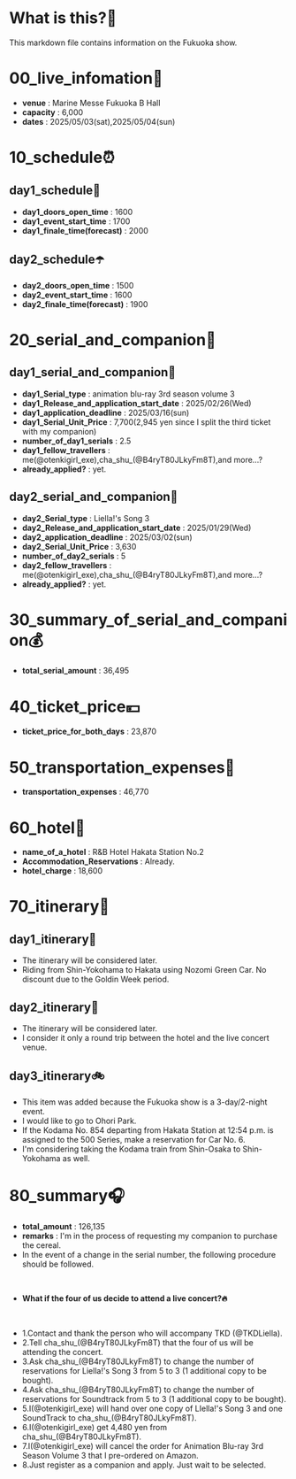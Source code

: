 # What is this?👀
<p>This markdown file contains information on the Fukuoka show.</p>

# 00_live_infomation📅

- **venue** : Marine Messe Fukuoka B Hall
- **capacity** : 6,000
- **dates** : 2025/05/03(sat),2025/05/04(sun)

# 10_schedule⏰

## day1_schedule🥁

- **day1_doors_open_time** : 1600
- **day1_event_start_time** : 1700
- **day1_finale_time(forecast)** : 2000

## day2_schedule☂️

- **day2_doors_open_time** : 1500
- **day2_event_start_time** : 1600
- **day2_finale_time(forecast)** : 1900

# 20_serial_and_companion📃

## day1_serial_and_companion🔖

- **day1_Serial_type** : animation blu-ray 3rd season volume 3
- **day1_Release_and_application_start_date** : 2025/02/26(Wed)
- **day1_application_deadline** : 2025/03/16(sun)
- **day1_Serial_Unit_Price** : 7,700(2,945 yen since I split the third ticket with my companion)
- **number_of_day1_serials** : 2.5
- **day1_fellow_travellers** : me(@otenkigirl_exe),cha_shu_(@B4ryT80JLkyFm8T),and more…?
- **already_applied?** : yet.

## day2_serial_and_companion📰

- **day2_Serial_type** : Liella!'s Song 3
- **day2_Release_and_application_start_date** : 2025/01/29(Wed)
- **day2_application_deadline** : 2025/03/02(sun)
- **day2_Serial_Unit_Price** : 3,630
- **number_of_day2_serials** : 5
- **day2_fellow_travellers** : me(@otenkigirl_exe),cha_shu_(@B4ryT80JLkyFm8T),and more…?
- **already_applied?** : yet.

# 30_summary_of_serial_and_companion💰

- **total_serial_amount** : 36,495

# 40_ticket_price💴

- **ticket_price_for_both_days** : 23,870

# 50_transportation_expenses🚅

- **transportation_expenses** : 46,770

# 60_hotel🏨

- **name_of_a_hotel** : R&B Hotel Hakata Station No.2
- **Accommodation_Reservations** : Already.
- **hotel_charge** : 18,600

# 70_itinerary🛴

## day1_itinerary🚀

- The itinerary will be considered later.
- Riding from Shin-Yokohama to Hakata using Nozomi Green Car. No discount due to the Goldin Week period.

## day2_itinerary🚢

- The itinerary will be considered later.
- I consider it only a round trip between the hotel and the live concert venue.

## day3_itinerary🚲

- This item was added because the Fukuoka show is a 3-day/2-night event.
- I would like to go to Ohori Park.
- If the Kodama No. 854 departing from Hakata Station at 12:54 p.m. is assigned to the 500 Series, make a reservation for Car No. 6.
- I'm considering taking the Kodama train from Shin-Osaka to Shin-Yokohama as well.

# 80_summary🎧

- **total_amount** : 126,135
- **remarks** : I'm in the process of requesting my companion to purchase the cereal.
- In the event of a change in the serial number, the following procedure should be followed.

<br>

- **What if the four of us decide to attend a live concert?🔥**

<br>

- 1.Contact and thank the person who will accompany TKD (@TKDLiella).
- 2.Tell cha_shu_(@B4ryT80JLkyFm8T) that the four of us will be attending the concert.
- 3.Ask cha_shu_(@B4ryT80JLkyFm8T) to change the number of reservations for Liella!'s Song 3 from 5 to 3 (1 additional copy to be bought).
- 4.Ask cha_shu_(@B4ryT80JLkyFm8T) to change the number of reservations for Soundtrack from 5 to 3 (1 additional copy to be bought).
- 5.I(@otenkigirl_exe) will hand over one copy of LIella!'s Song 3 and one SoundTrack to cha_shu_(@B4ryT80JLkyFm8T).
- 6.I(@otenkigirl_exe) get 4,480 yen from cha_shu_(@B4ryT80JLkyFm8T).
- 7.I(@otenkigirl_exe) will cancel the order for Animation Blu-ray 3rd Season Volume 3 that I pre-ordered on Amazon.
- 8.Just register as a companion and apply. Just wait to be selected.
